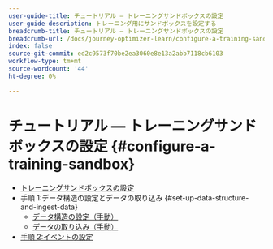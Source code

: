 ```yaml
---
user-guide-title: チュートリアル — トレーニングサンドボックスの設定
user-guide-description: トレーニング用にサンドボックスを設定する
breadcrumb-title: チュートリアル — トレーニングサンドボックスの設定
breadcrumb-url: /docs/journey-optimizer-learn/configure-a-training-sandbox/introduction-and-prerequisites.html
index: false
source-git-commit: ed2c9573f70be2ea3060e8e13a2abb7118cb6103
workflow-type: tm+mt
source-wordcount: '44'
ht-degree: 0%

---
```



# チュートリアル — トレーニングサンドボックスの設定 {#configure-a-training-sandbox}

+ [トレーニングサンドボックスの設定](/help/tutorial-configure-a-training-sandbox/introduction-and-prerequisites.md)
+ 手順 1:データ構造の設定とデータの取り込み {#set-up-data-structure-and-ingest-data}
   + [データ構造の設定（手動）](/help/tutorial-configure-a-training-sandbox/manual-data-set-up.md)
   + [データの取り込み（手動）](/help/tutorial-configure-a-training-sandbox/manual-data-ingestion.md)
+ [手順 2:イベントの設定](/help/tutorial-configure-a-training-sandbox/configure-events.md)

